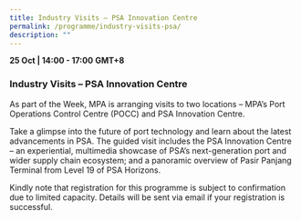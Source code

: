 ```yaml
---
title: Industry Visits – PSA Innovation Centre
permalink: /programme/industry-visits-psa/
description: ""
---
```

<div>
 <b>25 Oct | 14:00 - 17:00</b>&nbsp;<b>GMT+8</b>
  <h3>Industry Visits – PSA Innovation Centre</h3>
	<p>As part of the Week, MPA is arranging visits to two locations – MPA’s Port Operations Control Centre (POCC) and PSA Innovation Centre.</p>
	<p>Take a glimpse into the future of port technology and learn about the latest advancements in PSA. The guided visit includes the PSA Innovation Centre – an experiential, multimedia showcase of PSA’s next-generation port and wider supply chain ecosystem; and a panoramic overview of Pasir Panjang Terminal from Level 19 of PSA Horizons.</p>
	<p>Kindly note that registration for this programme is subject to confirmation due to limited capacity. Details will be sent via email if your registration is successful.</p>
</div>



<style type="text/css"> 

	
	hr.my-3{
margin-top: 0.75rem;	
	}

    .is-left{
      text-align: left;
    }
    .content h4{
      font-weight: 500; 
      color: #337B9A !important;
      margin-top: 1rem;
    }
    .bg-light {
      background-color: #fff !important;
      box-shadow: 5px 5px 5px 5px rgb(215 215 215), -5px 0 6px -4px rgb(215 215 215);
    }
    .p-4 {
      padding: 1.5rem!important;
    }
  .content a {text-decoration:none;}
	.content h3 { margin-top: 1rem;}
</style>